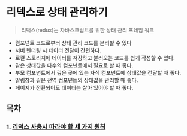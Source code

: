 # 리덱스로 상태 관리하기
> 리덕스(redux)는 자바스크립트를 위한 상태 관리 프레임 워크

- 컴포넌트 코드로부터 상태 관리 코드를 분리할 수 있다
- 서버 렌더링 시 데이터 전달이 간편하다.
- 로컬 스토리지에 데이터를 저장하고 불러오는 코드를 쉽게 작성할 수 있다.
- 같은 상태값을 다수의 컴포넌트에서 필요로 할 때 좋다.
- 부모 컴포넌트에서 깊은 곳에 있는 자식 컴포넌트에 상태값을 전달할 때 좋다.
- 알림창과 깉은 전역 컴포넌트의 상태값을 관리할 때 좋다.
- 페이지가 전환되어도 데이터는 살아 있어야 할 때 좋다.

## 목차

### 1. [리덕스 사용시 따라야 할 세 가지 원칙]()